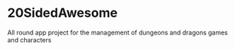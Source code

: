 # 20SidedAwesome
All round app project for the management of dungeons and dragons games and characters 
